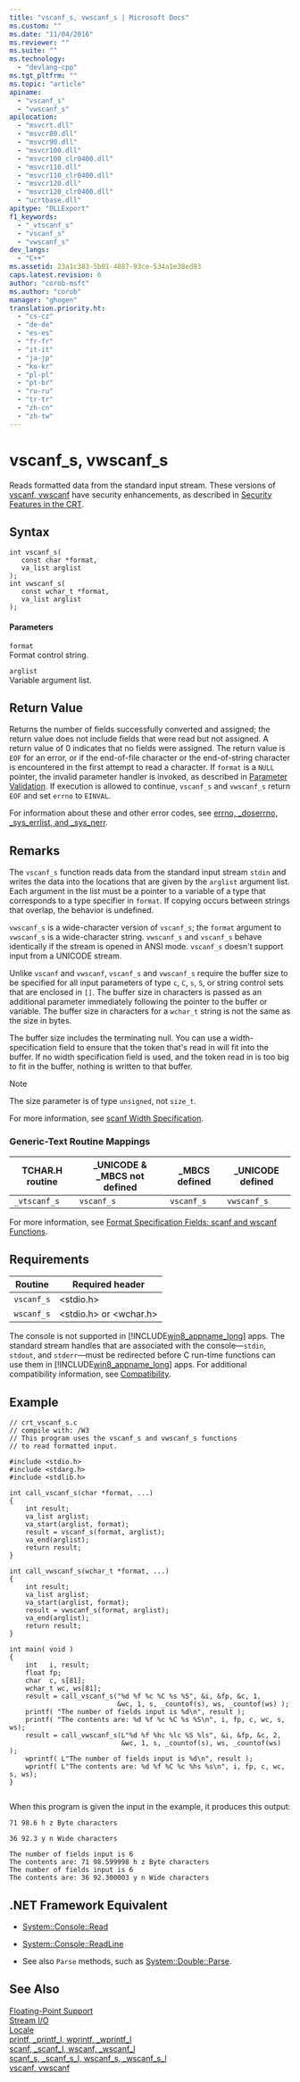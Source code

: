 ```yaml
---
title: "vscanf_s, vwscanf_s | Microsoft Docs"
ms.custom: ""
ms.date: "11/04/2016"
ms.reviewer: ""
ms.suite: ""
ms.technology: 
  - "devlang-cpp"
ms.tgt_pltfrm: ""
ms.topic: "article"
apiname: 
  - "vscanf_s"
  - "vwscanf_s"
apilocation: 
  - "msvcrt.dll"
  - "msvcr80.dll"
  - "msvcr90.dll"
  - "msvcr100.dll"
  - "msvcr100_clr0400.dll"
  - "msvcr110.dll"
  - "msvcr110_clr0400.dll"
  - "msvcr120.dll"
  - "msvcr120_clr0400.dll"
  - "ucrtbase.dll"
apitype: "DLLExport"
f1_keywords: 
  - "_vtscanf_s"
  - "vscanf_s"
  - "vwscanf_s"
dev_langs: 
  - "C++"
ms.assetid: 23a1c383-5b01-4887-93ce-534a1e38ed93
caps.latest.revision: 6
author: "corob-msft"
ms.author: "corob"
manager: "ghogen"
translation.priority.ht: 
  - "cs-cz"
  - "de-de"
  - "es-es"
  - "fr-fr"
  - "it-it"
  - "ja-jp"
  - "ko-kr"
  - "pl-pl"
  - "pt-br"
  - "ru-ru"
  - "tr-tr"
  - "zh-cn"
  - "zh-tw"
---
```

# vscanf_s, vwscanf_s
Reads formatted data from the standard input stream. These versions of [vscanf, vwscanf](../../c-runtime-library/reference/vscanf-vwscanf.md) have security enhancements, as described in [Security Features in the CRT](../../c-runtime-library/security-features-in-the-crt.md).  
  
## Syntax  
  
```  
int vscanf_s(  
   const char *format,  
   va_list arglist  
);   
int vwscanf_s(  
   const wchar_t *format,  
   va_list arglist  
);  
```  
  
#### Parameters  
 `format`  
 Format control string.  
  
 `arglist`  
 Variable argument list.  
  
## Return Value  
 Returns the number of fields successfully converted and assigned; the return value does not include fields that were read but not assigned. A return value of 0 indicates that no fields were assigned. The return value is `EOF` for an error, or if the end-of-file character or the end-of-string character is encountered in the first attempt to read a character. If `format` is a `NULL` pointer, the invalid parameter handler is invoked, as described in [Parameter Validation](../../c-runtime-library/parameter-validation.md). If execution is allowed to continue, `vscanf_s` and `vwscanf_s` return `EOF` and set `errno` to `EINVAL`.  
  
 For information about these and other error codes, see [errno, _doserrno, _sys_errlist, and _sys_nerr](../../c-runtime-library/errno-doserrno-sys-errlist-and-sys-nerr.md).  
  
## Remarks  
 The `vscanf_s` function reads data from the standard input stream `stdin` and writes the data into the locations that are given by the `arglist` argument list. Each argument in the list must be a pointer to a variable of a type that corresponds to a type specifier in `format`. If copying occurs between strings that overlap, the behavior is undefined.  
  
 `vwscanf_s` is a wide-character version of `vscanf_s`; the `format` argument to `vwscanf_s` is a wide-character string. `vwscanf_s` and `vscanf_s` behave identically if the stream is opened in ANSI mode. `vscanf_s` doesn't support input from a UNICODE stream.  
  
 Unlike `vscanf` and `vwscanf`, `vscanf_s` and `vwscanf_s` require the buffer size to be specified for all input parameters of type `c`, `C`, `s`, `S`, or string control sets that are enclosed in `[]`. The buffer size in characters is passed as an additional parameter immediately following the pointer to the buffer or variable. The buffer size in characters for a `wchar_t` string is not the same as the size in bytes.  
  
 The buffer size includes the terminating null. You can use a width-specification field to ensure that the token that's read in will fit into the buffer. If no width specification field is used, and the token read in is too big to fit in the buffer, nothing is written to that buffer.  
  
> [!NOTE]
>  The size parameter is of type `unsigned`, not `size_t`.  
  
 For more information, see [scanf Width Specification](../../c-runtime-library/scanf-width-specification.md).  
  
### Generic-Text Routine Mappings  
  
|TCHAR.H routine|_UNICODE & _MBCS not defined|_MBCS defined|_UNICODE defined|  
|---------------------|------------------------------------|--------------------|-----------------------|  
|`_vtscanf_s`|`vscanf_s`|`vscanf_s`|`vwscanf_s`|  
  
 For more information, see [Format Specification Fields: scanf and wscanf Functions](../../c-runtime-library/format-specification-fields-scanf-and-wscanf-functions.md).  
  
## Requirements  
  
|Routine|Required header|  
|-------------|---------------------|  
|`vscanf_s`|\<stdio.h>|  
|`wscanf_s`|\<stdio.h> or \<wchar.h>|  
  
 The console is not supported in [!INCLUDE[win8_appname_long](../../build/includes/win8_appname_long_md.md)] apps. The standard stream handles that are associated with the console—`stdin`, `stdout`, and `stderr`—must be redirected before C run-time functions can use them in [!INCLUDE[win8_appname_long](../../build/includes/win8_appname_long_md.md)] apps. For additional compatibility information, see [Compatibility](../../c-runtime-library/compatibility.md).  
  
## Example  
  
```  
// crt_vscanf_s.c  
// compile with: /W3  
// This program uses the vscanf_s and vwscanf_s functions  
// to read formatted input.  
  
#include <stdio.h>  
#include <stdarg.h>  
#include <stdlib.h>  
  
int call_vscanf_s(char *format, ...)  
{  
    int result;  
    va_list arglist;  
    va_start(arglist, format);  
    result = vscanf_s(format, arglist);  
    va_end(arglist);  
    return result;  
}  
  
int call_vwscanf_s(wchar_t *format, ...)  
{  
    int result;  
    va_list arglist;  
    va_start(arglist, format);  
    result = vwscanf_s(format, arglist);  
    va_end(arglist);  
    return result;  
}  
  
int main( void )  
{  
    int   i, result;  
    float fp;  
    char  c, s[81];  
    wchar_t wc, ws[81];  
    result = call_vscanf_s("%d %f %c %C %s %S", &i, &fp, &c, 1,  
                           &wc, 1, s, _countof(s), ws, _countof(ws) );  
    printf( "The number of fields input is %d\n", result );  
    printf( "The contents are: %d %f %c %C %s %S\n", i, fp, c, wc, s, ws);  
    result = call_vwscanf_s(L"%d %f %hc %lc %S %ls", &i, &fp, &c, 2,  
                            &wc, 1, s, _countof(s), ws, _countof(ws) );  
    wprintf( L"The number of fields input is %d\n", result );  
    wprintf( L"The contents are: %d %f %C %c %hs %s\n", i, fp, c, wc, s, ws);  
}  
  
```  
  
 When this program is given the input in the example, it produces this output:  
  
 `71 98.6 h z Byte characters`  
  
 `36 92.3 y n Wide characters`  
  
```Output  
The number of fields input is 6  
The contents are: 71 98.599998 h z Byte characters  
The number of fields input is 6  
The contents are: 36 92.300003 y n Wide characters  
```  
  
## .NET Framework Equivalent  
  
-   [System::Console::Read](https://msdn.microsoft.com/en-us/library/system.console.read.aspx)  
  
-   [System::Console::ReadLine](https://msdn.microsoft.com/en-us/library/system.console.readline.aspx)  
  
-   See also `Parse` methods, such as [System::Double::Parse](https://msdn.microsoft.com/en-us/library/system.double.parse.aspx).  
  
## See Also  
 [Floating-Point Support](../../c-runtime-library/floating-point-support.md)   
 [Stream I/O](../../c-runtime-library/stream-i-o.md)   
 [Locale](../../c-runtime-library/locale.md)   
 [printf, _printf_l, wprintf, _wprintf_l](../../c-runtime-library/reference/printf-printf-l-wprintf-wprintf-l.md)   
 [scanf, _scanf_l, wscanf, _wscanf_l](../../c-runtime-library/reference/scanf-scanf-l-wscanf-wscanf-l.md)   
 [scanf_s, _scanf_s_l, wscanf_s, _wscanf_s_l](../../c-runtime-library/reference/scanf-s-scanf-s-l-wscanf-s-wscanf-s-l.md)   
 [vscanf, vwscanf](../../c-runtime-library/reference/vscanf-vwscanf.md)